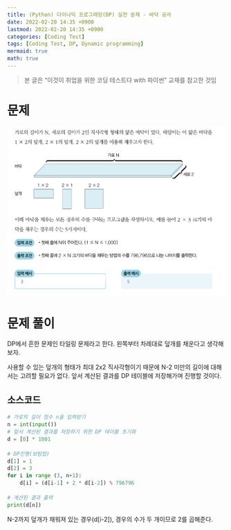 ```yaml
---
title: (Python) 다이나믹 프로그래밍(DP) 실전 문제 - 바닥 공사
date: 2022-02-20 14:35 +0900
lastmod: 2022-02-20 14:35 +0900
categories: [Coding Test]
tags: [Coding Test, DP, Dynamic programming]
mermaid: true
math: true
---
```


> 본 글은 “이것이 취업을 위한 코딩 테스트다 with 파이썬” 교재를 참고한 것임
> 

# 문제

![Untitled](/assets/img/2022-02-20-dp3/Untitled.png)

# 문제 풀이

DP에서 흔한 문제인 타일링 문제라고 한다. 왼쪽부터 차례대로 덮개를 채운다고 생각해보자.

사용할 수 있는 덮개의 형태가 최대 2x2 직사각형이기 때문에 N-2 미만의 길이에 대해서는 고려할 필요가 없다. 앞서 계산된 결과를 DP 테이블에 저장해가며 진행할 것이다.

## 소스코드

```python
# 가로의 길이 정수 n을 입력받기
n = int(input())
# 앞서 계산된 결과를 저장하기 위한 DP 테이블 초기화
d = [0] * 1001

# DP진행(보텀업)
d[1] = 1 
d[2] = 3 
for i in range (3, n+1):
    d[i] = (d[i-1] + 2 * d[i-2]) % 796796

# 계산된 결과 출력
print(d[n])
```

N-2까지 덮개가 채워져 있는 경우(d[i-2]), 경우의 수가 두 개이므로 2를 곱해준다.